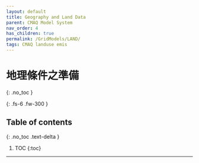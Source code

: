 ```yaml
---
layout: default
title: Geography and Land Data
parent: CMAQ Model System
nav_order: 4
has_children: true
permalink: /GridModels/LAND/
tags: CMAQ landuse emis
---
```


# 地理條件之準備
{: .no_toc }

{: .fs-6 .fw-300 }

## Table of contents
{: .no_toc .text-delta }

1. TOC
{:toc}

---



